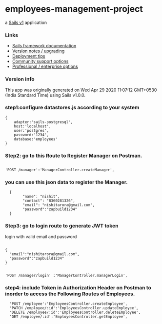 # employees-management-project

a [Sails v1](https://sailsjs.com) application


### Links

+ [Sails framework documentation](https://sailsjs.com/get-started)
+ [Version notes / upgrading](https://sailsjs.com/documentation/upgrading)
+ [Deployment tips](https://sailsjs.com/documentation/concepts/deployment)
+ [Community support options](https://sailsjs.com/support)
+ [Professional / enterprise options](https://sailsjs.com/enterprise)


### Version info

This app was originally generated on Wed Apr 29 2020 11:07:12 GMT+0530 (India Standard Time) using Sails v1.0.0.

<!-- Internally, Sails used [`sails-generate@1.16.13`](https://github.com/balderdashy/sails-generate/tree/v1.16.13/lib/core-generators/new). -->



<!--
Note:  Generators are usually run using the globally-installed `sails` CLI (command-line interface).  This CLI version is _environment-specific_ rather than app-specific, thus over time, as a project's dependencies are upgraded or the project is worked on by different developers on different computers using different versions of Node.js, the Sails dependency in its package.json file may differ from the globally-installed Sails CLI release it was originally generated with.  (Be sure to always check out the relevant [upgrading guides](https://sailsjs.com/upgrading) before upgrading the version of Sails used by your app.  If you're stuck, [get help here](https://sailsjs.com/support).)
-->
### step1:configure datastores.js according to your system
```
{
    adapter:'sails-postgresql',
    host:'localhost',
    user:'postgres',
    password:'1234',
    database:'employees'
}
```


### Step2: go to this Route to Register Manager on Postman.

```

'POST /manager':'ManagerController.createManager',

```
### you can use this json data to register the Manager.
```
  {
        "name": "nishit",
        "contact": "8360281326",
        "email": "nishitarora@gmail.com",
        "password":"zapbuild1234"
  }
```
### Step3: go to login route to generate JWT token
login with valid email and password
```

{
  "email":"nishitarora@gmail.com",
  "password":"zapbuild1234"
}

```

```

'POST /manager/login' :'ManagerController.managerLogin',

```
### step4: include Token in Authorization Header on Postman to inorder to access the Following Routes of Employees.
```
  'POST /employee':'EmployeesController.createEmployee',
  'PATCH /employee/:id':'EmployeesController.updateEmployee',
  'DELETE /employee/:id':'EmployeesController.deleteEmployee',
  'GET /employee/:id':'EmployeesController.getEmployee',

```
